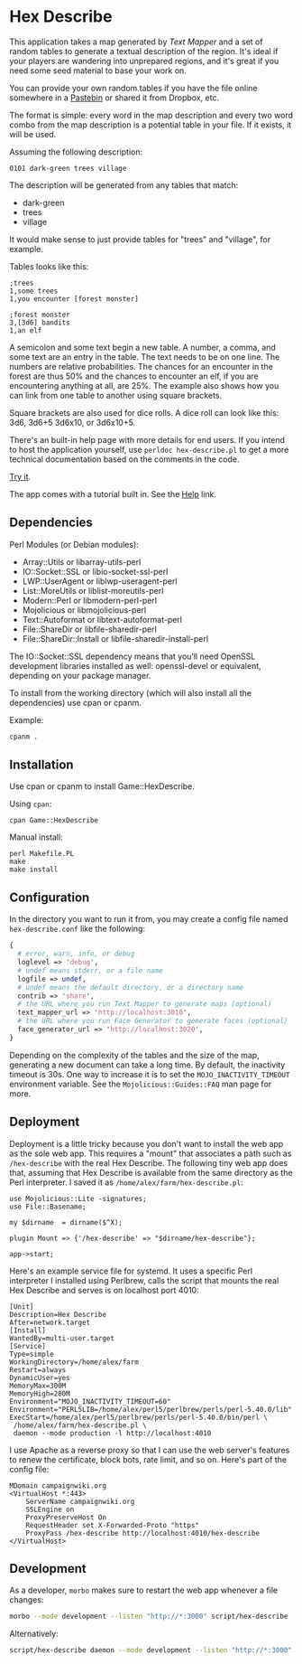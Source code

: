 # Hex Describe

This application takes a map generated by *Text Mapper* and a set of
random tables to generate a textual description of the region. It's
ideal if your players are wandering into unprepared regions, and it's
great if you need some seed material to base your work on.

You can provide your own random tables if you have the file online
somewhere in a [Pastebin](https://en.wikipedia.org/wiki/Pastebin) or
shared it from Dropbox, etc.

The format is simple: every word in the map description and every two
word combo from the map description is a potential table in your file.
If it exists, it will be used.

Assuming the following description:

```text
0101 dark-green trees village
```

The description will be generated from any tables that match:

* dark-green
* trees
* village

It would make sense to just provide tables for "trees" and "village",
for example.

Tables looks like this:

```text
;trees
1,some trees
1,you encounter [forest monster]

;forest monster
3,[3d6] bandits
1,an elf
```

A semicolon and some text begin a new table. A number, a comma, and
some text are an entry in the table. The text needs to be on one line.
The numbers are relative probabilities. The chances for an encounter
in the forest are thus 50% and the chances to encounter an elf, if you
are encountering anything at all, are 25%. The example also shows how
you can link from one table to another using square brackets.

Square brackets are also used for dice rolls. A dice roll can look
like this: 3d6, 3d6+5 3d6x10, or 3d6x10+5.

There's an built-in help page with more details for end users. If you
intend to host the application yourself, use `perldoc hex-describe.pl`
to get a more technical documentation based on the comments in the
code.

[Try it](https://campaignwiki.org/hex-describe).

The app comes with a tutorial built in. See the
[Help](https://campaignwiki.org/hex-describe/help) link.

## Dependencies

Perl Modules (or Debian modules):

* Array::Utils or libarray-utils-perl
* IO::Socket::SSL or libio-socket-ssl-perl
* LWP::UserAgent or liblwp-useragent-perl
* List::MoreUtils or liblist-moreutils-perl
* Modern::Perl or libmodern-perl-perl
* Mojolicious or libmojolicious-perl
* Text::Autoformat or libtext-autoformat-perl
* File::ShareDir or libfile-sharedir-perl
* File::ShareDir::Install or libfile-sharedir-install-perl

The IO::Socket::SSL dependency means that you’ll need OpenSSL
development libraries installed as well: openssl-devel or equivalent,
depending on your package manager.

To install from the working directory (which will also install all the
dependencies) use cpan or cpanm.

Example:

```bash
cpanm .
```

## Installation

Use cpan or cpanm to install Game::HexDescribe.

Using `cpan`:

```shell
cpan Game::HexDescribe
```

Manual install:

```shell
perl Makefile.PL
make
make install
```

## Configuration

In the directory you want to run it from, you may create a config file
named `hex-describe.conf` like the following:

```perl
{
  # error, warn, info, or debug
  loglevel => 'debug',
  # undef means stderr, or a file name
  logfile => undef,
  # undef means the default directory, or a directory name
  contrib => 'share',
  # the URL where you run Text Mapper to generate maps (optional)
  text_mapper_url => 'http://localhost:3010',
  # the URL where you run Face Generator to generate faces (optional)
  face_generator_url => 'http://localhost:3020',
}
```

Depending on the complexity of the tables and the size of the map,
generating a new document can take a long time. By default, the
inactivity timeout is 30s. One way to increase it is to set the
`MOJO_INACTIVITY_TIMEOUT` environment variable. See the
`Mojolicious::Guides::FAQ` man page for more.

## Deployment

Deployment is a little tricky because you don't want to install the
web app as the sole web app. This requires a "mount" that associates a
path such as `/hex-describe` with the real Hex Describe. The following
tiny web app does that, assuming that Hex Describe is available from
the same directory as the Perl interpreter. I saved it as
`/home/alex/farm/hex-describe.pl`:

```
use Mojolicious::Lite -signatures;
use File::Basename;

my $dirname  = dirname($^X);

plugin Mount => {'/hex-describe' => "$dirname/hex-describe"};

app->start;
```

Here's an example service file for systemd. It uses a specific Perl
interpreter I installed using Perlbrew, calls the script that mounts
the real Hex Describe and serves is on localhost port 4010:

```
[Unit]
Description=Hex Describe
After=network.target
[Install]
WantedBy=multi-user.target
[Service]
Type=simple
WorkingDirectory=/home/alex/farm
Restart=always
DynamicUser=yes
MemoryMax=300M
MemoryHigh=280M
Environment="MOJO_INACTIVITY_TIMEOUT=60"
Environment="PERL5LIB=/home/alex/perl5/perlbrew/perls/perl-5.40.0/lib"
ExecStart=/home/alex/perl5/perlbrew/perls/perl-5.40.0/bin/perl \
 /home/alex/farm/hex-describe.pl \
 daemon --mode production -l http://localhost:4010
```

I use Apache as a reverse proxy so that I can use the web server's
features to renew the certificate, block bots, rate limit, and so on.
Here's part of the config file:

```
MDomain campaignwiki.org
<VirtualHost *:443>
    ServerName campaignwiki.org
    SSLEngine on
    ProxyPreserveHost On
    RequestHeader set X-Forwarded-Proto "https"
    ProxyPass /hex-describe http://localhost:4010/hex-describe
</VirtualHost>
```

## Development

As a developer, `morbo` makes sure to restart the web app whenever a
file changes:

```bash
morbo --mode development --listen "http://*:3000" script/hex-describe
```

Alternatively:

```bash
script/hex-describe daemon --mode development --listen "http://*:3000"
```
